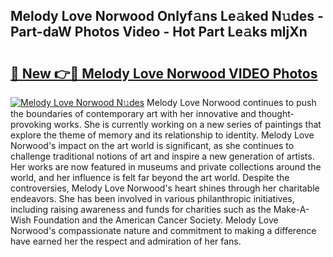## Melody Love Norwood Onlyf𝚊ns Le𝚊ked N𝚞des - Part-daW Photos Video - Hot Part Le𝚊ks mljXn

# <h2><a href="http://ac49437.deff.icu/?id=Melody+Love+Norwood">🔗 New 👉🔴 Melody Love Norwood VIDEO Photos</a></h2>

[![Melody Love Norwood N𝚞des](https://i.imgur.com/rIISA9y.gif)](http://ac49437.deff.icu/?id=Melody+Love+Norwood)
Melody Love Norwood continues to push the boundaries of contemporary art with her innovative and thought-provoking works. She is currently working on a new series of paintings that explore the theme of memory and its relationship to identity. Melody Love Norwood's impact on the art world is significant, as she continues to challenge traditional notions of art and inspire a new generation of artists. Her works are now featured in museums and private collections around the world, and her influence is felt far beyond the art world. Despite the controversies, Melody Love Norwood's heart shines through her charitable endeavors. She has been involved in various philanthropic initiatives, including raising awareness and funds for charities such as the Make-A-Wish Foundation and the American Cancer Society. Melody Love Norwood's compassionate nature and commitment to making a difference have earned her the respect and admiration of her fans.
